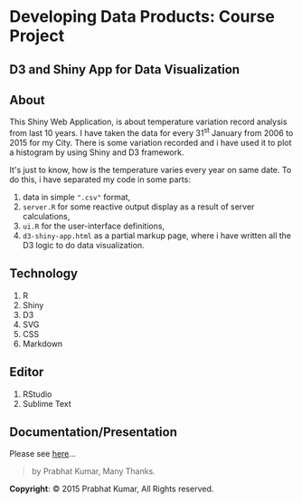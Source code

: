# Developing Data Products: Course Project
## D3 and Shiny App for Data Visualization

## About
This Shiny Web Application, is about temperature variation record analysis from last 10 years.
I have taken the data for every 31<sup>st</sup> January from 2006 to 2015 for my City. There is some variation recorded and i have used it to plot a histogram by using Shiny and D3 framework.

It's just to know, how is the temperature varies every year on same date. To do this, i have separated my code in some parts:

  1. data in simple ```".csv"``` format,
  2. ```server.R``` for some reactive output display as a result of server calculations,
  3. ```ui.R``` for the user-interface definitions,
  4. ```d3-shiny-app.html``` as a partial markup page, where i have written all the D3 logic to do data visualization.
  
## Technology

1. R
2. Shiny
3. D3
4. SVG
5. CSS
6. Markdown

## Editor
   
1. RStudio
2. Sublime Text

## Documentation/Presentation

   Please see [here](https://github.com/4979/Developing-Data-Products/tree/master/presentation)...

> by Prabhat Kumar, Many Thanks.

**Copyright**: © 2015 Prabhat Kumar, All Rights reserved.
